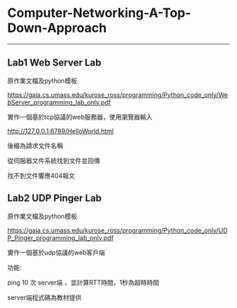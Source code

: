 # Computer-Networking-A-Top-Down-Approach

---

## Lab1 Web Server Lab

原作業文檔及python模板

https://gaia.cs.umass.edu/kurose_ross/programming/Python_code_only/WebServer_programming_lab_only.pdf

實作一個基於tcp協議的web服務器，使用瀏覽器輸入

http://127.0.0.1:6789/HelloWorld.html

後綴為請求文件名稱

從伺服器文件系統找到文件並回傳

找不到文件響應404報文



## Lab2 UDP Pinger Lab

原作業文檔及python模板

https://gaia.cs.umass.edu/kurose_ross/programming/Python_code_only/UDP_Pinger_programming_lab_only.pdf

實作一個基於udp協議的web客戶端

功能:

  ping 10 次 server端 ，並計算RTT時間，1秒為超時時間

server端程式碼為教材提供
